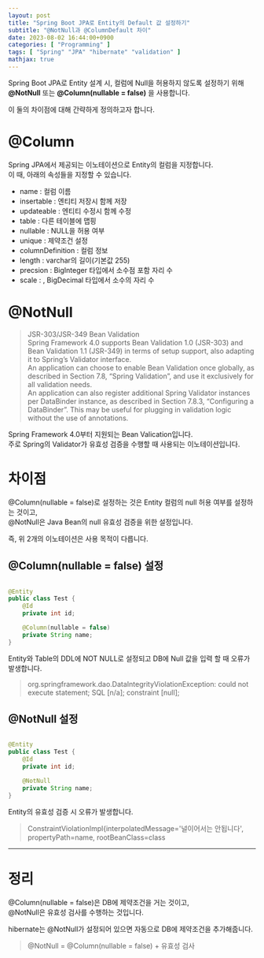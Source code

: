 ```yaml
---
layout: post
title: "Spring Boot JPA로 Entity의 Default 값 설정하기"
subtitle: "@NotNull과 @ColumnDefault 차이"
date: 2023-08-02 16:44:00+0900
categories: [ "Programming" ]
tags: [ "Spring" "JPA" "hibernate" "validation" ]
mathjax: true
---
```


Spring Boot JPA로 Entity 설계 시, 컬럼에 Null을 허용하지 않도록 설정하기 위해  
__@NotNull__ 또는 __@Column(nullable = false)__ 을 사용합니다.

이 둘의 차이점에 대해 간략하게 정의하고자 합니다.

# @Column

Spring JPA에서 제공되는 이노테이션으로 Entity의 컬럼을 지정합니다.  
이 때, 아래의 속성들을 지정할 수 있습니다.

- name : 컬럼 이름
- insertable : 엔티티 저장시 함께 저장
- updateable : 엔티티 수정시 함께 수정
- table : 다른 테이블에 맵핑
- nullable : NULL을 허용 여부
- unique : 제약조건 설정
- columnDefinition : 컬럼 정보
- length : varchar의 길이(기본값 255)
- precsion : BigInteger 타입에서 소수점 포함 자리 수
- scale : , BigDecimal 타입에서 소수의 자리 수

# @NotNull

> JSR-303/JSR-349 Bean Validation  
> Spring Framework 4.0 supports Bean Validation 1.0 (JSR-303) and Bean Validation 1.1 (JSR-349) in terms of setup
> support,
> also adapting it to Spring’s Validator interface.  
> An application can choose to enable Bean Validation once globally, as described in Section 7.8, “Spring Validation”,
> and
> use it exclusively for all validation needs.  
> An application can also register additional Spring Validator instances per DataBinder instance, as described in
> Section
> 7.8.3, “Configuring a DataBinder”. This may be useful for plugging in validation logic without the use of annotations.

Spring Framework 4.0부터 지원되는 Bean Valication입니다.  
주로 Spring의 Validator가 유효성 검증을 수행할 때 사용되는 이노테이션입니다.

# 차이점

@Column(nullable = false)로 설정하는 것은 Entity 컬럼의 null 허용 여부를 설정하는 것이고,  
@NotNull은 Java Bean의 null 유효성 검증을 위한 설정입니다.

즉, 위 2개의 이노테이션은 사용 목적이 다릅니다.

## @Column(nullable = false) 설정

```java

@Entity
public class Test {
    @Id
    private int id;

    @Column(nullable = false)
    private String name;
}
```

Entity와 Table의 DDL에 NOT NULL로 설정되고 DB에 Null 값을 입력 할 때 오류가 발생합니다.
> org.springframework.dao.DataIntegrityViolationException: could not execute statement; SQL [n/a]; constraint [null];

## @NotNull 설정

```java

@Entity
public class Test {
    @Id
    private int id;

    @NotNull
    private String name;
}
```

Entity의 유효성 검증 시 오류가 발생합니다.
> ConstraintViolationImpl{interpolatedMessage='널이어서는 안됩니다', propertyPath=name, rootBeanClass=class

---

# 정리

@Column(nullable = false)은 DB에 제약조건을 거는 것이고,  
@NotNull은 유효성 검사를 수행하는 것입니다.

hibernate는 @NotNull가 설정되어 있으면 자동으로 DB에 제약조건을 추가해줍니다.

> @NotNull = @Column(nullable = false) + 유효성 검사

  